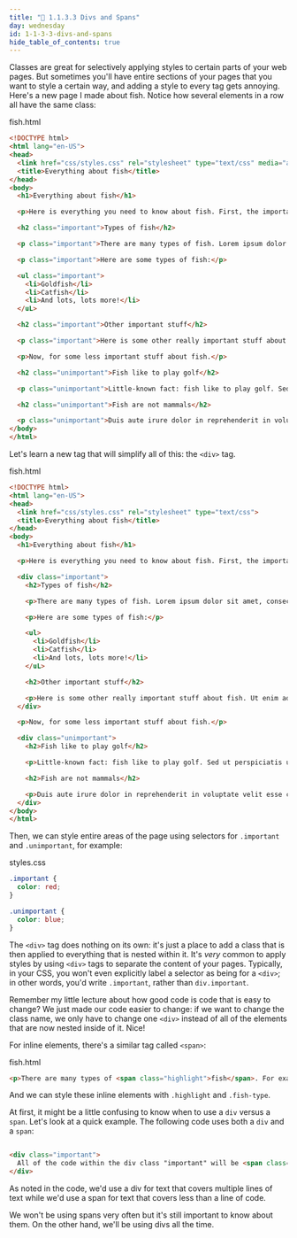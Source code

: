 ```yaml
---
title: "📓 1.1.3.3 Divs and Spans"
day: wednesday
id: 1-1-3-3-divs-and-spans
hide_table_of_contents: true
---
```


Classes are great for selectively applying styles to certain parts of your web pages. But sometimes you'll have entire sections of your pages that you want to style a certain way, and adding a style to every tag gets annoying. Here's a new page I made about fish. Notice how several elements in a row all have the same class:

<div class="filename">fish.html</div>

```html
<!DOCTYPE html>
<html lang="en-US">
<head>
  <link href="css/styles.css" rel="stylesheet" type="text/css" media="all">
  <title>Everything about fish</title>
</head>
<body>
  <h1>Everything about fish</h1>

  <p>Here is everything you need to know about fish. First, the important stuff:</p>

  <h2 class="important">Types of fish</h2>

  <p class="important">There are many types of fish. Lorem ipsum dolor sit amet, consectetur adipisicing elit, sed do eiusmod tempor incididunt ut labore et dolore magna aliqua. Ut enim ad minim veniam, quis nostrud exercitation ullamco laboris nisi ut aliquip ex ea commodo consequat.</p>

  <p class="important">Here are some types of fish:</p>

  <ul class="important">
    <li>Goldfish</li>
    <li>Catfish</li>
    <li>And lots, lots more!</li>
  </uL>

  <h2 class="important">Other important stuff</h2>

  <p class="important">Here is some other really important stuff about fish. Ut enim ad minim veniam, quis nostrud exercitation ullamco laboris nisi ut aliquip ex ea commodo consequat. Duis aute irure dolor in reprehenderit in voluptate velit esse cillum dolore eu fugiat nulla pariatur.</p>

  <p>Now, for some less important stuff about fish.</p>

  <h2 class="unimportant">Fish like to play golf</h2>

  <p class="unimportant">Little-known fact: fish like to play golf. Sed ut perspiciatis unde omnis iste natus error sit voluptatem accusantium doloremque laudantium, totam rem aperiam, eaque ipsa quae ab illo inventore veritatis et quasi architecto beatae vitae dicta sunt explicabo.</p>

  <h2 class="unimportant">Fish are not mammals</h2>

  <p class="unimportant">Duis aute irure dolor in reprehenderit in voluptate velit esse cillum dolore eu fugiat nulla pariatur. Eaque ipsa quae ab illo inventore veritatis et quasi architecto beatae vitae dicta sunt explicabo.</p>
</body>
</html>
```

Let's learn a new tag that will simplify all of this: the `<div>` tag.

<div class="filename">fish.html</div>

```html
<!DOCTYPE html>
<html lang="en-US">
<head>
  <link href="css/styles.css" rel="stylesheet" type="text/css">
  <title>Everything about fish</title>
</head>
<body>
  <h1>Everything about fish</h1>

  <p>Here is everything you need to know about fish. First, the important stuff:</p>

  <div class="important">
    <h2>Types of fish</h2>

    <p>There are many types of fish. Lorem ipsum dolor sit amet, consectetur adipisicing elit, sed do eiusmod tempor incididunt ut labore et dolore magna aliqua. Ut enim ad minim veniam, quis nostrud exercitation ullamco laboris nisi ut aliquip ex ea commodo consequat.</p>

    <p>Here are some types of fish:</p>

    <ul>
      <li>Goldfish</li>
      <li>Catfish</li>
      <li>And lots, lots more!</li>
    </uL>

    <h2>Other important stuff</h2>

    <p>Here is some other really important stuff about fish. Ut enim ad minim veniam, quis nostrud exercitation ullamco laboris nisi ut aliquip ex ea commodo consequat. Duis aute irure dolor in reprehenderit in voluptate velit esse cillum dolore eu fugiat nulla pariatur.</p>
  </div>

  <p>Now, for some less important stuff about fish.</p>

  <div class="unimportant">
    <h2>Fish like to play golf</h2>

    <p>Little-known fact: fish like to play golf. Sed ut perspiciatis unde omnis iste natus error sit voluptatem accusantium doloremque laudantium, totam rem aperiam, eaque ipsa quae ab illo inventore veritatis et quasi architecto beatae vitae dicta sunt explicabo.</p>

    <h2>Fish are not mammals</h2>

    <p>Duis aute irure dolor in reprehenderit in voluptate velit esse cillum dolore eu fugiat nulla pariatur. Eaque ipsa quae ab illo inventore veritatis et quasi architecto beatae vitae dicta sunt explicabo.</p>
  </div>
</body>
</html>
```

Then, we can style entire areas of the page using selectors for `.important` and `.unimportant`, for example:

<div class="filename">styles.css</div>

```css
.important {
  color: red;
}

.unimportant {
  color: blue;
}
```

The `<div>` tag does nothing on its own: it's just a place to add a class that is then applied to everything that is nested within it. It's *very* common to apply styles by using `<div>` tags to separate the content of your pages. Typically, in your CSS, you won't even explicitly label a selector as being for a `<div>`; in other words, you'd write `.important`, rather than `div.important`.

Remember my little lecture about how good code is code that is easy to change? We just made our code easier to change: if we want to change the class name, we only have to change one `<div>` instead of all of the elements that are now nested inside of it. Nice!

For inline elements, there's a similar tag called `<span>`:

<div class="filename">fish.html</div>

```html
<p>There are many types of <span class="highlight">fish</span>. For example, there are <span class="fish-type">red</span> fish, <span class="fish-type">green</span> fish, <span class="fish-type">one</span> fish, and <span class="fish-type">two</span> fish. There are also <span class="highlight">more types of fish than you could possibly imagine</span>.</p>
```

And we can style these inline elements with `.highlight` and `.fish-type`.

At first, it might be a little confusing to know when to use a `div` versus a `span`. Let's look at a quick example. The following code uses both a `div` and a `span`:

```html

<div class="important">
  All of the code within the div class "important" will be <span class="highlight">red</span>. Note how the span here is inline because it targets only one word? We can use spans to target text that is less than one line (inline) while we'd use divs to target text that is more than one line (multiline).
</div>
```

As noted in the code, we'd use a div for text that covers multiple lines of text while we'd use a span for text that covers less than a line of code.

We won't be using spans very often but it's still important to know about them. On the other hand, we'll be using divs all the time.
